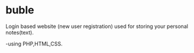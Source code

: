 # buble
Login based website (new user registration) used for storing your personal notes(text).

-using PHP,HTML,CSS.
